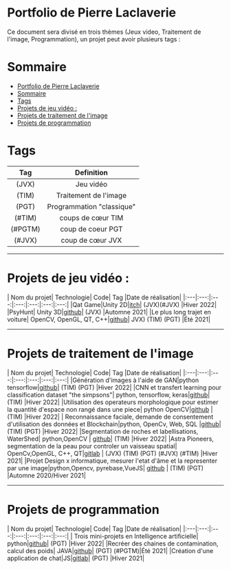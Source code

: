 # Portfolio de Pierre Laclaverie

Ce document sera divisé en trois thèmes (Jeux video, Traitement de l'image, Programmation), un projet peut avoir plusieurs tags :

# Sommaire 

- [Portfolio de Pierre Laclaverie](#portfolio-de-pierre-laclaverie)
- [Sommaire](#sommaire)
- [Tags](#tags)
- [Projets de jeu vidéo :](#projets-de-jeu-vidéo-)
- [Projets de traitement de l'image](#projets-de-traitement-de-limage)
- [Projets de programmation](#projets-de-programmation)

# Tags

| Tag | Definition |
| :---:|:---:|
|(JVX)|Jeu vidéo |
|(TIM)|Traitement de l'image|
|(PGT)|Programmation "classique"|
|(#TIM)|coups de cœur TIM|
|(#PGTM)|coup de coeur PGT|
|(#JVX)|coup  de cœur JVX|

___

# Projets de jeu vidéo : 

| Nom du projet| Technologie| Code| Tag |Date de réalisation|
|:---|:---:|:---:|:---:|:---:|:---:|:---:|
|Qat Game|Unity 2D|[itch](https://eyind.itch.io/qat)| (JVX)(#JVX) |Hiver 2022|
|PsyHunt| Unity 3D|[github](https://github.com/Laclaverie/PsyHunt)| (JVX) |Automne 2021|
|Le plus long trajet en voiture|  OpenCV, OpenGL, QT, C++|[github](https://github.com/Laclaverie/Voiture)| JVX) (TIM) (PGT) |Été 2021|

___

# Projets de traitement de l'image  

| Nom du projet| Technologie| Code| Tag |Date de réalisation|
|:---|:---:|:---:|:---:|:---:|:---:|:---:|
|Génération d'images à l'aide de GAN|python tensorflow|[github](https://github.com/Laclaverie/gan)| (TIM) (PGT) |Hiver 2022|
|CNN et transfert learning pour classification dataset "the simpsons"|  python, tensorflow, keras|[github](https://github.com/Laclaverie/cnn)| (TIM) |Hiver 2022|
|Utilisation des operateurs morphologique pour estimer la quantité d'espace non rangé dans une piece|  python OpenCV|[github](https://github.com/Laclaverie/TNI-UAQC-TP1) | (TIM) |Hiver 2022|
| Reconnaissance faciale, demande de consentement d'utilisation des données et Blockchain|python, OpenCv, Web, SQL |[github](https://github.com/Laclaverie/blockchain)| (TIM) (PGT) |Hiver 2022|
|Segmentation de roches et labellisations,  WaterShed| python,OpenCV | [github](https://github.com/Laclaverie/uqac-tni-watershed)| (TIM) |Hiver 2022|
|Astra Pioneers, segmentation de la peau pour controler un vaisseau spatial|  OpenCv,OpenGL, C++, QT|[gitlab](https://code.telecomste.fr/laclaverie.pierre/astra-pioneers)  | (JVX) (TIM) (PGT) (#JVX) (#TIM) |Hiver 2021|
|Projet Design x informatique, mesurer l'etat d'âme et la representer par une image|python,Opencv, pyrebase,VueJS| [github](https://github.com/Laclaverie/design) | (TIM) (PGT) |Automne 2020/Hiver 2021|


___

# Projets de programmation


| Nom du projet| Technologie| Code| Tag |Date de réalisation|
|:---|:---:|:---:|:---:|:---:|:---:|:---:|
| Trois mini-projets en Intelligence artificielle| python|[github](https://github.com/Laclaverie/td-ia-uqac)| (PGT) |Hiver 2022|
|Recréer des chaines de contamination, calcul des poids| JAVA|[github](https://github.com/Laclaverie/hpp)| (PGT) (#PGTM)|Été 2021|
|Création d'une application de chat|JS|[gitlab](https://code.telecomste.fr/laclaverie.pierre/projet_js)| (PGT) |Hiver 2021|
